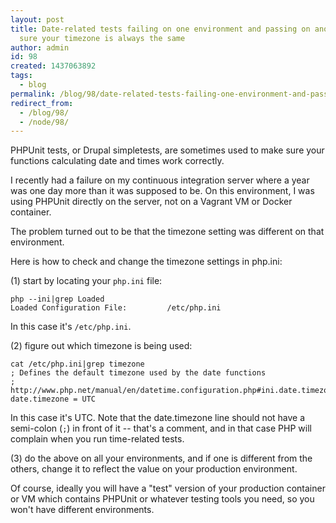 ```yaml
---
layout: post
title: Date-related tests failing on one environment and passing on another? Make
  sure your timezone is always the same
author: admin
id: 98
created: 1437063892
tags:
  - blog
permalink: /blog/98/date-related-tests-failing-one-environment-and-passing-another-make-sure-your-timezone/
redirect_from:
  - /blog/98/
  - /node/98/
---
```

PHPUnit tests, or Drupal simpletests, are sometimes used to make sure your functions calculating date and times work correctly.

I recently had a failure on my continuous integration server where a year was one day more than it was supposed to be. On this environment, I was using PHPUnit directly on the server, not on a Vagrant VM or Docker container.

The problem turned out to be that the timezone setting was different on that environment.

Here is how to check and change the timezone settings in php.ini:

(1) start by locating your `php.ini` file:

    php --ini|grep Loaded
    Loaded Configuration File:         /etc/php.ini

In this case it's `/etc/php.ini`.

(2) figure out which timezone is being used:

    cat /etc/php.ini|grep timezone
    ; Defines the default timezone used by the date functions
    ; http://www.php.net/manual/en/datetime.configuration.php#ini.date.timezone
    date.timezone = UTC

In this case it's UTC. Note that the date.timezone line should not have a semi-colon (`;`) in front of it -- that's a comment, and in that case PHP will complain when you run time-related tests.

(3) do the above on all your environments, and if one is different from the others, change it to reflect the value on your production environment.

Of course, ideally you will have a "test" version of your production container or VM which contains PHPUnit or whatever testing tools you need, so you won't have different environments.
